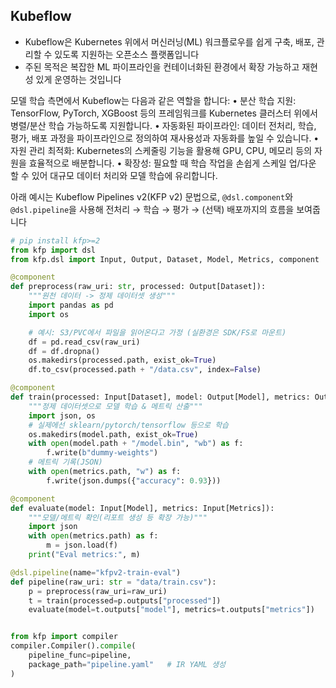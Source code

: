 ## Kubeflow

- Kubeflow은 Kubernetes 위에서 머신러닝(ML) 워크플로우를 쉽게 구축, 배포, 관리할 수 있도록 지원하는 오픈소스 플랫폼입니다
- 주된 목적은 복잡한 ML 파이프라인을 컨테이너화된 환경에서 확장 가능하고 재현성 있게 운영하는 것입니다

모델 학습 측면에서 Kubeflow는 다음과 같은 역할을 합니다:
	•	분산 학습 지원: TensorFlow, PyTorch, XGBoost 등의 프레임워크를 Kubernetes 클러스터 위에서 병렬/분산 학습 가능하도록 지원합니다.
	•	자동화된 파이프라인: 데이터 전처리, 학습, 평가, 배포 과정을 파이프라인으로 정의하여 재사용성과 자동화를 높일 수 있습니다.
	•	자원 관리 최적화: Kubernetes의 스케줄링 기능을 활용해 GPU, CPU, 메모리 등의 자원을 효율적으로 배분합니다.
	•	확장성: 필요할 때 학습 작업을 손쉽게 스케일 업/다운 할 수 있어 대규모 데이터 처리와 모델 학습에 유리합니다.

아래 예시는 Kubeflow Pipelines v2(KFP v2) 문법으로, `@dsl.component`와 `@dsl.pipeline`을 사용해 전처리 → 학습 → 평가 → (선택) 배포까지의 흐름을 보여줍니다

```python
# pip install kfp>=2
from kfp import dsl
from kfp.dsl import Input, Output, Dataset, Model, Metrics, component

@component
def preprocess(raw_uri: str, processed: Output[Dataset]):
    """원천 데이터 -> 정제 데이터셋 생성"""
    import pandas as pd
    import os

    # 예시: S3/PVC에서 파일을 읽어온다고 가정 (실환경은 SDK/FS로 마운트)
    df = pd.read_csv(raw_uri)
    df = df.dropna()
    os.makedirs(processed.path, exist_ok=True)
    df.to_csv(processed.path + "/data.csv", index=False)

@component
def train(processed: Input[Dataset], model: Output[Model], metrics: Output[Metrics]):
    """정제 데이터셋으로 모델 학습 & 메트릭 산출"""
    import json, os
    # 실제에선 sklearn/pytorch/tensorflow 등으로 학습
    os.makedirs(model.path, exist_ok=True)
    with open(model.path + "/model.bin", "wb") as f:
        f.write(b"dummy-weights")
    # 메트릭 기록(JSON)
    with open(metrics.path, "w") as f:
        f.write(json.dumps({"accuracy": 0.93}))

@component
def evaluate(model: Input[Model], metrics: Input[Metrics]):
    """모델/메트릭 확인(리포트 생성 등 확장 가능)"""
    import json
    with open(metrics.path) as f:
        m = json.load(f)
    print("Eval metrics:", m)

@dsl.pipeline(name="kfpv2-train-eval")
def pipeline(raw_uri: str = "data/train.csv"):
    p = preprocess(raw_uri=raw_uri)
    t = train(processed=p.outputs["processed"])
    evaluate(model=t.outputs["model"], metrics=t.outputs["metrics"])


from kfp import compiler
compiler.Compiler().compile(
    pipeline_func=pipeline,
    package_path="pipeline.yaml"   # IR YAML 생성
)
```
